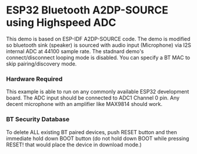 ESP32 Bluetooth A2DP-SOURCE using Highspeed ADC
========================
This demo is based on ESP-IDF A2DP-SOURCE code. The demo is modified so bluetooth sink (speaker) is sourced with audio input (Microphone) via I2S internal ADC at 44100 sample rate. The stadnard demo's connect/disconnect looping mode is disabled. You can specify a BT MAC to skip pairing/discovery mode. 

### Hardware Required

This example is able to run on any commonly available ESP32 development board. The ADC input should be connected to ADC1 Channel 0 pin. Any decent microphone with an amplifier like MAX9814 should work.  

### BT Security Database
To delete ALL existing BT paired devices, push RESET button and then immediate hold down BOOT button (do not hold down BOOT while pressing RESET! that would place the device in download mode.)

